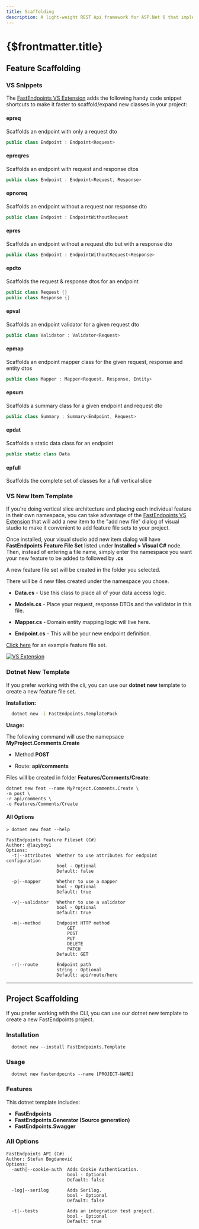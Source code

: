 ```yaml
---
title: Scaffolding
description: A light-weight REST Api framework for ASP.Net 6 that implements REPR (Request-Endpoint-Response) Pattern.
---
```


# {$frontmatter.title}

## Feature Scaffolding

### VS Snippets
The [FastEndpoints VS Extension](https://marketplace.visualstudio.com/items?itemName=dj-nitehawk.FastEndpoints) adds the following handy code snippet shortcuts to make it faster to scaffold/expand new classes in your project:

#### **epreq** 
Scaffolds an endpoint with only a request dto
```cs
public class Endpoint : Endpoint<Request>
```
#### **epreqres**
Scaffolds an endpoint with request and response dtos
```cs
public class Endpoint : Endpoint<Request, Response>
```
#### **epnoreq** 
Scaffolds an endpoint without a request nor response dto
```cs
public class Endpoint : EndpointWithoutRequest
```
#### **epres** 
Scaffolds an endpoint without a request dto but with a response dto
```cs
public class Endpoint : EndpointWithoutRequest<Response>
```
#### **epdto** 
Scaffolds the request & response dtos for an endpoint
```cs
public class Request {}
public class Response {}
```
#### **epval** 
Scaffolds an endpoint validator for a given request dto
```cs
public class Validator : Validator<Request>
```
#### **epmap**
 Scaffolds an endpoint mapper class for the given request, response and entity dtos
```cs
public class Mapper : Mapper<Request, Response, Entity>
```
#### **epsum**
Scaffolds a summary class for a given endpoint and request dto
```cs
public class Summary : Summary<Endpoint, Request>
```
#### **epdat** 
Scaffolds a static data class for an endpoint
```cs
public static class Data
```
#### **epfull**
 Scaffolds the complete set of classes for a full vertical slice

### VS New Item Template

If you're doing vertical slice architecture and placing each individual feature in their own namespace, you can take advantage of the [FastEndpoints VS Extension](https://marketplace.visualstudio.com/items?itemName=dj-nitehawk.FastEndpoints) that will add a new item to the "add new file" dialog of visual studio to make it convenient to add feature file sets to your project.

Once installed, your visual studio add new item dialog will have **FastEndpoints Feature File Set** listed under **Installed > Visual C#** node. Then, instead of entering a file name, simply enter the namespace you want your new feature to be added to followed by **.cs**

A new feature file set will be created in the folder you selected.

There will be 4 new files created under the namespace you chose.

- **Data.cs** - Use this class to place all of your data access logic.

- **Models.cs** - Place your request, response DTOs and the validator in this file.

- **Mapper.cs** - Domain entity mapping logic will live here.

- **Endpoint.cs** - This will be your new endpoint definition.

[Click here](https://github.com/dj-nitehawk/MiniDevTo/tree/main/Features/Author/Articles/SaveArticle) for an example feature file set.

<a href="/vslice.gif" target="_blank">
  <img src="/vslice.gif" alt="VS Extension" />
</a>

### Dotnet New Template

If you prefer working with the cli, you can use our **dotnet new** template to create a new feature file set.

**Installation:**

```sh |copy
  dotnet new -i FastEndpoints.TemplatePack
```

**Usage:**

The following command will use the namepsace **MyProject.Comments.Create**

- Method **POST**

- Route: **api/comments**

Files will be created in folder **Features/Comments/Create**:

```
dotnet new feat --name MyProject.Comments.Create \
-m post \
-r api/comments \
-o Features/Comments/Create
```

#### All Options

```
> dotnet new feat --help

FastEndpoints Feature Fileset (C#)
Author: @lazyboy1
Options:
  -t|--attributes  Whether to use attributes for endpoint configuration
                   bool - Optional
                   Default: false

  -p|--mapper      Whether to use a mapper
                   bool - Optional
                   Default: true

  -v|--validator   Whether to use a validator
                   bool - Optional
                   Default: true

  -m|--method      Endpoint HTTP method
                       GET
                       POST
                       PUT
                       DELETE
                       PATCH
                   Default: GET

  -r|--route       Endpoint path
                   string - Optional
                   Default: api/route/here
```

---

## Project Scaffolding

If you prefer working with the CLI, you can use our dotnet new template to create a new FastEndpoints project.

### Installation

```sh|copy
  dotnet new --install FastEndpoints.Template
```

### Usage

```sh|copy
  dotnet new fastendpoints --name [PROJECT-NAME]
```

### Features

This dotnet template includes:

- **FastEndpoints**
- **FastEndpoints.Generator (Source generation)**
- **FastEndpoints.Swagger**

### All Options

```
FastEndpoints API (C#)
Author: Stefan Bogdanović
Options:
  -auth|--cookie-auth  Adds Cookie Authentication.
                       bool - Optional
                       Default: false

  -log|--serilog       Adds Serilog.
                       bool - Optional
                       Default: false

  -t|--tests           Adds an integration test project.
                       bool - Optional
                       Default: true
```
